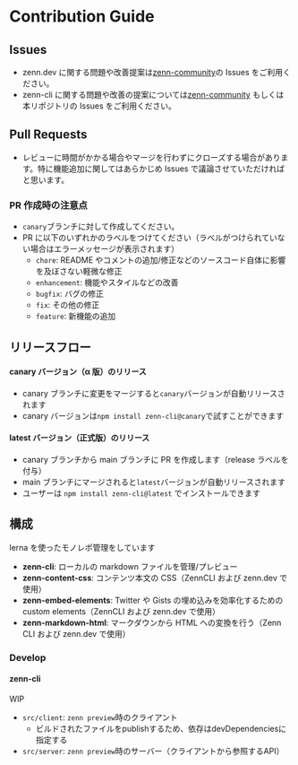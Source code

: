 # Contribution Guide

## Issues

- zenn.dev に関する問題や改善提案は[zenn-community](https://github.com/zenn-dev/zenn-community/issues)の Issues をご利用ください。
- zenn-cli に関する問題や改善の提案については[zenn-community](https://github.com/zenn-dev/zenn-community/issues) もしくは 本リポジトリの Issues をご利用ください。

## Pull Requests

- レビューに時間がかかる場合やマージを行わずにクローズする場合があります。特に機能追加に関してはあらかじめ Issues で議論させていただければと思います。

### PR 作成時の注意点

- `canary`ブランチに対して作成してください。
- PR に以下のいずれかのラベルをつけてください（ラベルがつけられていない場合はエラーメッセージが表示されます）
  - `chore`: README やコメントの追加/修正などのソースコード自体に影響を及ぼさない軽微な修正
  - `enhancement`: 機能やスタイルなどの改善
  - `bugfix`: バグの修正
  - `fix`: その他の修正
  - `feature`: 新機能の追加

## リリースフロー

#### canary バージョン（α 版）のリリース

- canary ブランチに変更をマージすると`canary`バージョンが自動リリースされます
- canary バージョンは`npm install zenn-cli@canary`で試すことができます

#### latest バージョン（正式版）のリリース

- canary ブランチから main ブランチに PR を作成します（release ラベルを付与）
- main ブランチにマージされると`latest`バージョンが自動リリースされます
- ユーザーは `npm install zenn-cli@latest` でインストールできます

## 構成

lerna を使ったモノレポ管理をしています

- **zenn-cli**: ローカルの markdown ファイルを管理/プレビュー
- **zenn-content-css**: コンテンツ本文の CSS（ZennCLI および zenn.dev で使用）
- **zenn-embed-elements**: Twitter や Gists の埋め込みを効率化するための custom elements（ZennCLI および zenn.dev で使用）
- **zenn-markdown-html**: マークダウンから HTML への変換を行う（Zenn CLI および zenn.dev で使用）

### Develop

#### zenn-cli

WIP

- `src/client`: `zenn preview`時のクライアント
  - ビルドされたファイルをpublishするため、依存はdevDependenciesに指定する
- `src/server`: `zenn preview`時のサーバー（クライアントから参照するAPI）


